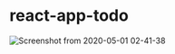 # react-app-todo
![Screenshot from 2020-05-01 02-41-38](https://user-images.githubusercontent.com/46135061/80759696-57382600-8b55-11ea-94d4-6171052f2904.png)
